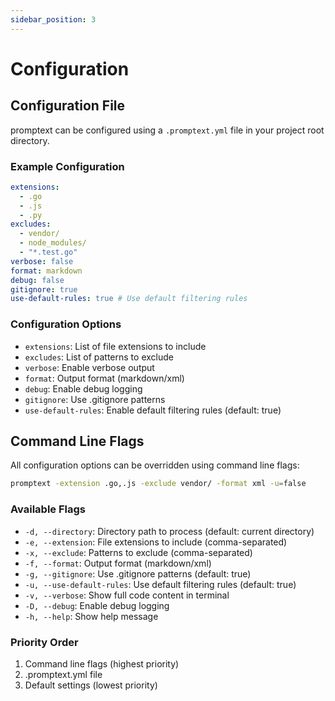```yaml
---
sidebar_position: 3
---
```


# Configuration

## Configuration File

promptext can be configured using a `.promptext.yml` file in your project root directory.

### Example Configuration

```yaml
extensions:
  - .go
  - .js
  - .py
excludes:
  - vendor/
  - node_modules/
  - "*.test.go"
verbose: false
format: markdown
debug: false
gitignore: true
use-default-rules: true # Use default filtering rules
```

### Configuration Options

- `extensions`: List of file extensions to include
- `excludes`: List of patterns to exclude
- `verbose`: Enable verbose output
- `format`: Output format (markdown/xml)
- `debug`: Enable debug logging
- `gitignore`: Use .gitignore patterns
- `use-default-rules`: Enable default filtering rules (default: true)

## Command Line Flags

All configuration options can be overridden using command line flags:

```bash
promptext -extension .go,.js -exclude vendor/ -format xml -u=false
```

### Available Flags

- `-d, --directory`: Directory path to process (default: current directory)
- `-e, --extension`: File extensions to include (comma-separated)
- `-x, --exclude`: Patterns to exclude (comma-separated)
- `-f, --format`: Output format (markdown/xml)
- `-g, --gitignore`: Use .gitignore patterns (default: true)
- `-u, --use-default-rules`: Use default filtering rules (default: true)
- `-v, --verbose`: Show full code content in terminal
- `-D, --debug`: Enable debug logging
- `-h, --help`: Show help message

### Priority Order

1. Command line flags (highest priority)
2. .promptext.yml file
3. Default settings (lowest priority)
